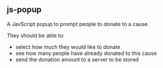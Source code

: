 js-popup
--------

A JavScript popup to prompt people to donate to a cause.

They should be able to:
- select how much they would like to donate
- see how many people have already donated to this cause
- send the donation amount to a server to be stored

